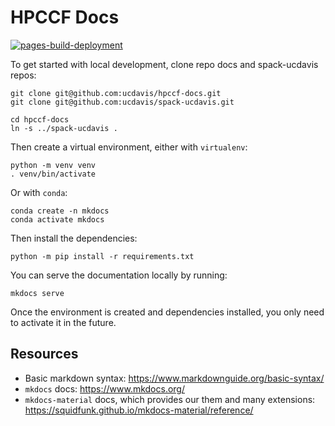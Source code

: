 # HPCCF Docs

[![pages-build-deployment](https://github.com/ucdavis/hpccf-docs/actions/workflows/pages/pages-build-deployment/badge.svg)](https://github.com/ucdavis/hpccf-docs/actions/workflows/pages/pages-build-deployment)

To get started with local development, clone repo docs and spack-ucdavis repos:

    git clone git@github.com:ucdavis/hpccf-docs.git
    git clone git@github.com:ucdavis/spack-ucdavis.git

    cd hpccf-docs
    ln -s ../spack-ucdavis .

Then create a virtual environment, either with `virtualenv`:

    python -m venv venv
    . venv/bin/activate

Or with `conda`:

    conda create -n mkdocs
    conda activate mkdocs

Then install the dependencies:

    python -m pip install -r requirements.txt

You can serve the documentation locally by running:

    mkdocs serve

Once the environment is created and dependencies installed, you only need to activate it in the future.

## Resources

- Basic markdown syntax: https://www.markdownguide.org/basic-syntax/
- `mkdocs` docs: https://www.mkdocs.org/
- `mkdocs-material` docs, which provides our them and many extensions: https://squidfunk.github.io/mkdocs-material/reference/
